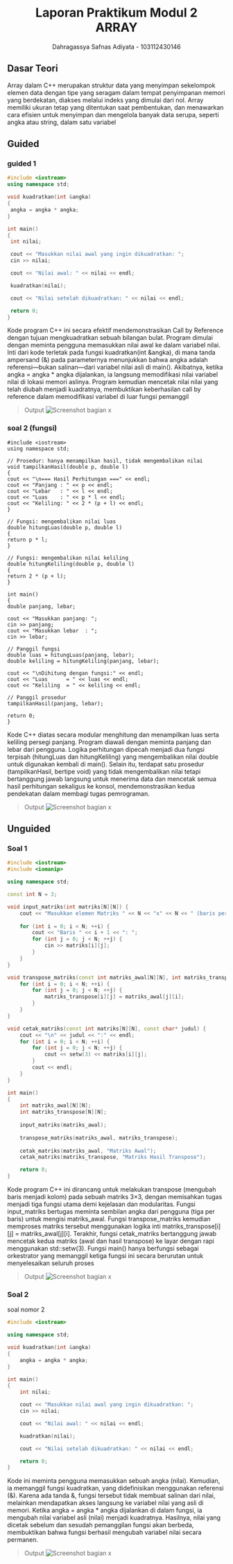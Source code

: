 # <h1 align="center">Laporan Praktikum Modul 2 <br> ARRAY </h1>
<p align="center">Dahragassya Safnas Adiyata - 103112430146</p>

## Dasar Teori

Array dalam C++ merupakan struktur data yang menyimpan sekelompok elemen data dengan tipe yang seragam dalam tempat penyimpanan memori yang berdekatan, diakses melalui indeks yang dimulai dari nol. Array memiliki ukuran tetap yang ditentukan saat pembentukan, dan menawarkan cara efisien untuk menyimpan dan mengelola banyak data serupa, seperti angka atau string, dalam satu variabel


## Guided

### guided 1
   ```c++
#include <iostream>
using namespace std;

void kuadratkan(int &angka)
{
    angka = angka * angka;
}

int main()
{
    int nilai;

    cout << "Masukkan nilai awal yang ingin dikuadratkan: ";
    cin >> nilai;

    cout << "Nilai awal: " << nilai << endl;

    kuadratkan(nilai);

    cout << "Nilai setelah dikuadratkan: " << nilai << endl;

    return 0;
}

```

Kode program C++ ini secara efektif mendemonstrasikan Call by Reference dengan tujuan mengkuadratkan sebuah bilangan bulat. Program dimulai dengan meminta pengguna memasukkan nilai awal ke dalam variabel nilai. Inti dari kode terletak pada fungsi kuadratkan(int &angka), di mana tanda ampersand (&) pada parameternya menunjukkan bahwa angka adalah referensi—bukan salinan—dari variabel nilai asli di main(). Akibatnya, ketika angka = angka * angka dijalankan, ia langsung memodifikasi nilai variabel nilai di lokasi memori aslinya. Program kemudian mencetak nilai nilai yang telah diubah menjadi kuadratnya, membuktikan keberhasilan call by reference dalam memodifikasi variabel di luar fungsi pemanggil

> Output
> ![Screenshot bagian x](outputmodul2/Screenshot_guided1.png)



### soal 2 (fungsi)


    #include <iostream>
    using namespace std;

    // Prosedur: hanya menampilkan hasil, tidak mengembalikan nilai
    void tampilkanHasil(double p, double l)
    {
    cout << "\n=== Hasil Perhitungan ===" << endl;
    cout << "Panjang : " << p << endl;
    cout << "Lebar   : " << l << endl;
    cout << "Luas    : " << p * l << endl;
    cout << "Keliling: " << 2 * (p + l) << endl;
    }

    // Fungsi: mengembalikan nilai luas
    double hitungLuas(double p, double l)
    {    
    return p * l;
    }

    // Fungsi: mengembalikan nilai keliling
    double hitungKeliling(double p, double l)
    {
    return 2 * (p + l);
    }

    int main()
    {
    double panjang, lebar;

    cout << "Masukkan panjang: ";
    cin >> panjang;
    cout << "Masukkan lebar  : ";
    cin >> lebar;

    // Panggil fungsi
    double luas = hitungLuas(panjang, lebar);
    double keliling = hitungKeliling(panjang, lebar);

    cout << "\nDihitung dengan fungsi:" << endl;
    cout << "Luas      = " << luas << endl;
    cout << "Keliling  = " << keliling << endl;

    // Panggil prosedur
    tampilkanHasil(panjang, lebar);

    return 0;
    }

Kode C++ diatas secara modular menghitung dan menampilkan luas serta keliling persegi panjang. Program diawali dengan meminta panjang dan lebar dari pengguna. Logika perhitungan dipecah menjadi dua fungsi terpisah (hitungLuas dan hitungKeliling) yang mengembalikan nilai double untuk digunakan kembali di main(). Selain itu, terdapat satu prosedur (tampilkanHasil, bertipe void) yang tidak mengembalikan nilai tetapi bertanggung jawab langsung untuk menerima data dan mencetak semua hasil perhitungan sekaligus ke konsol, mendemonstrasikan kedua pendekatan dalam membagi tugas pemrograman.

> Output
> ![Screenshot bagian x](output/Screenshot_guided2.png)


## Unguided

### Soal 1

```c++
#include <iostream>
#include <iomanip>

using namespace std;

const int N = 3;

void input_matriks(int matriks[N][N]) {
    cout << "Masukkan elemen Matriks " << N << "x" << N << " (baris per baris):" << endl;
    
    for (int i = 0; i < N; ++i) {
        cout << "Baris " << i + 1 << ": ";
        for (int j = 0; j < N; ++j) {
            cin >> matriks[i][j];
        }
    }
}

void transpose_matriks(const int matriks_awal[N][N], int matriks_transpose[N][N]) {
    for (int i = 0; i < N; ++i) {
        for (int j = 0; j < N; ++j) {
            matriks_transpose[i][j] = matriks_awal[j][i];
        }
    }
}

void cetak_matriks(const int matriks[N][N], const char* judul) {
    cout << "\n" << judul << ":" << endl;
    for (int i = 0; i < N; ++i) {
        for (int j = 0; j < N; ++j) {
            cout << setw(3) << matriks[i][j];
        }
        cout << endl;
    }
}

int main()
{
    int matriks_awal[N][N];
    int matriks_transpose[N][N];
    
    input_matriks(matriks_awal);
    
    transpose_matriks(matriks_awal, matriks_transpose);
    
    cetak_matriks(matriks_awal, "Matriks Awal");
    cetak_matriks(matriks_transpose, "Matriks Hasil Transpose");

    return 0;
}
```
>

Kode program C++ ini dirancang untuk melakukan transpose (mengubah baris menjadi kolom) pada sebuah matriks 3×3, dengan memisahkan tugas menjadi tiga fungsi utama demi kejelasan dan modularitas. Fungsi input_matriks bertugas meminta sembilan angka dari pengguna (tiga per baris) untuk mengisi matriks_awal. Fungsi transpose_matriks kemudian memproses matriks tersebut menggunakan logika inti matriks_transpose[i][j] = matriks_awal[j][i]. Terakhir, fungsi cetak_matriks bertanggung jawab mencetak kedua matriks (awal dan hasil transpose) ke layar dengan rapi menggunakan std::setw(3). Fungsi main() hanya berfungsi sebagai orkestrator yang memanggil ketiga fungsi ini secara berurutan untuk menyelesaikan seluruh proses
> Output
> ![Screenshot bagian x](outputmodul2/Screenshot_unguided1.png)



### Soal 2

soal nomor 2

```c++
#include <iostream>

using namespace std;

void kuadratkan(int &angka)
{
    angka = angka * angka;
}

int main()
{
    int nilai;

    cout << "Masukkan nilai awal yang ingin dikuadratkan: ";
    cin >> nilai;

    cout << "Nilai awal: " << nilai << endl;

    kuadratkan(nilai);

    cout << "Nilai setelah dikuadratkan: " << nilai << endl;

    return 0;
}
```

Kode ini meminta pengguna memasukkan sebuah angka (nilai). Kemudian, ia memanggil fungsi kuadratkan, yang didefinisikan menggunakan referensi (&). Karena ada tanda &, fungsi tersebut tidak membuat salinan dari nilai, melainkan mendapatkan akses langsung ke variabel nilai yang asli di memori. Ketika angka = angka * angka dijalankan di dalam fungsi, ia mengubah nilai variabel asli (nilai) menjadi kuadratnya. Hasilnya, nilai yang dicetak sebelum dan sesudah pemanggilan fungsi akan berbeda, membuktikan bahwa fungsi berhasil mengubah variabel nilai secara permanen.

> Output
> ![Screenshot bagian x](outputmodul2/Screenshot_unguided1.png)
